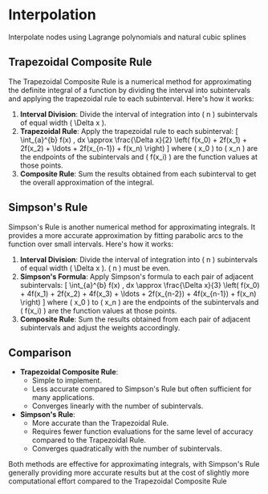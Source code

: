 # Interpolation
Interpolate nodes using Lagrange polynomials and natural cubic splines

## Trapezoidal Composite Rule

The Trapezoidal Composite Rule is a numerical method for approximating the definite integral of a function by dividing the interval into subintervals and applying the trapezoidal rule to each subinterval. Here's how it works:

1. **Interval Division**: Divide the interval of integration into \( n \) subintervals of equal width \( \Delta x \).
2. **Trapezoidal Rule**: Apply the trapezoidal rule to each subinterval:
   \[ \int_{a}^{b} f(x) \, dx \approx \frac{\Delta x}{2} \left( f(x_0) + 2f(x_1) + 2f(x_2) + \ldots + 2f(x_{n-1}) + f(x_n) \right) \]
   where \( x_0 \) to \( x_n \) are the endpoints of the subintervals and \( f(x_i) \) are the function values at those points.
3. **Composite Rule**: Sum the results obtained from each subinterval to get the overall approximation of the integral.

## Simpson's Rule

Simpson's Rule is another numerical method for approximating integrals. It provides a more accurate approximation by fitting parabolic arcs to the function over small intervals. Here's how it works:

1. **Interval Division**: Divide the interval of integration into \( n \) subintervals of equal width \( \Delta x \). \( n \) must be even.
2. **Simpson's Formula**: Apply Simpson's formula to each pair of adjacent subintervals:
   \[ \int_{a}^{b} f(x) \, dx \approx \frac{\Delta x}{3} \left( f(x_0) + 4f(x_1) + 2f(x_2) + 4f(x_3) + \ldots + 2f(x_{n-2}) + 4f(x_{n-1}) + f(x_n) \right) \]
   where \( x_0 \) to \( x_n \) are the endpoints of the subintervals and \( f(x_i) \) are the function values at those points.
3. **Composite Rule**: Sum the results obtained from each pair of adjacent subintervals and adjust the weights accordingly.

## Comparison

- **Trapezoidal Composite Rule**:
  - Simple to implement.
  - Less accurate compared to Simpson's Rule but often sufficient for many applications.
  - Converges linearly with the number of subintervals.
- **Simpson's Rule**:
  - More accurate than the Trapezoidal Rule.
  - Requires fewer function evaluations for the same level of accuracy compared to the Trapezoidal Rule.
  - Converges quadratically with the number of subintervals.

Both methods are effective for approximating integrals, with Simpson's Rule generally providing more accurate results but at the cost of slightly more computational effort compared to the Trapezoidal Composite Rule
